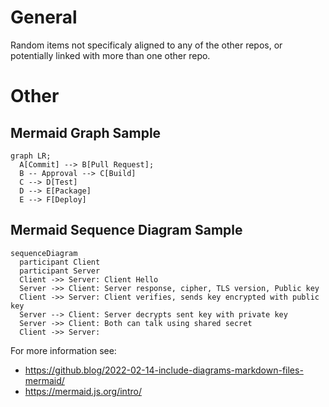 # General

Random items not specificaly aligned to any of the other repos, or potentially linked with more than one other repo.


# Other
## Mermaid Graph Sample
```mermaid
graph LR;
  A[Commit] --> B[Pull Request];
  B -- Approval --> C[Build]
  C --> D[Test]
  D --> E[Package]
  E --> F[Deploy]
```
## Mermaid Sequence Diagram Sample

```mermaid
sequenceDiagram
  participant Client
  participant Server
  Client ->> Server: Client Hello
  Server ->> Client: Server response, cipher, TLS version, Public key
  Client ->> Server: Client verifies, sends key encrypted with public key
  Server --> Client: Server decrypts sent key with private key
  Server ->> Client: Both can talk using shared secret
  Client ->> Server: 
```

For more information see:
- https://github.blog/2022-02-14-include-diagrams-markdown-files-mermaid/
- https://mermaid.js.org/intro/
